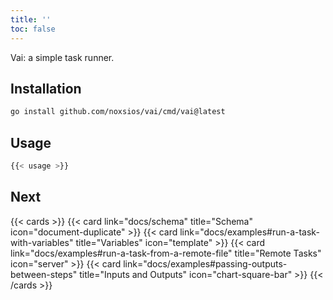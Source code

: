 ```yaml
---
title: ''
toc: false
---
```


Vai: a simple task runner.

## Installation

```sh
go install github.com/noxsios/vai/cmd/vai@latest
```

## Usage

```bash
{{< usage >}}
```

## Next

{{< cards >}}
  {{< card link="docs/schema" title="Schema" icon="document-duplicate" >}}
  {{< card link="docs/examples#run-a-task-with-variables" title="Variables" icon="template" >}}
  {{< card link="docs/examples#run-a-task-from-a-remote-file" title="Remote Tasks" icon="server" >}}
  {{< card link="docs/examples#passing-outputs-between-steps" title="Inputs and Outputs" icon="chart-square-bar" >}}
{{< /cards >}}
